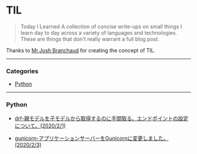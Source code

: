 # TIL
> Today I Learned
A collection of concise write-ups on small things I learn day to day across a variety of languages and technologies. These are things that don't really warrant a full blog post.

Thanks to [Mr,Josh Branchaud](https://github.com/jbranchaud/til) for creating the concept of TIL.

---
### Categories

- [Python](#python)

---

### Python

- [drf-親モデルを子モデルから取得するのに手間取る。エンドポイントの設定について。(2020/2/1)](https://github.com/Hirochon/til/blob/master/python/drf-%E3%83%A6%E3%83%BC%E3%82%B6%E3%81%94%E3%81%A8%E3%81%AE%E3%82%A8%E3%83%B3%E3%83%89%E3%83%9D%E3%82%A4%E3%83%B3%E3%83%88%E3%81%AE%E8%A8%AD%E5%AE%9A.md)

- [gunicorn-アプリケーションサーバーをGunicornに変更しました。(2020/2/3)]()